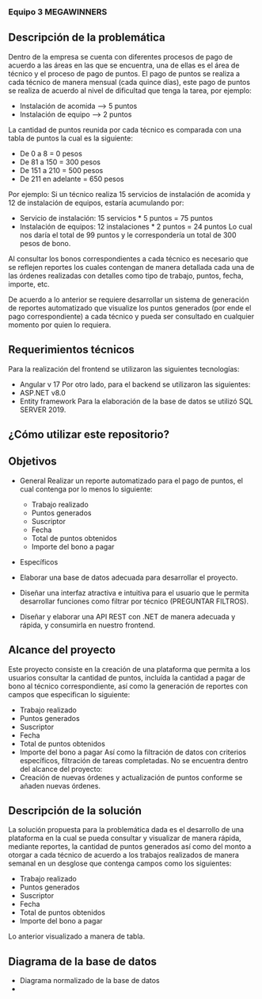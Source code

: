 ### Equipo 3 MEGAWINNERS

## Descripción de la problemática
Dentro de la empresa se cuenta con diferentes procesos de pago de acuerdo a las áreas en las que se encuentra, una de ellas es el área de técnico y el proceso de pago de puntos.
El pago de puntos se realiza a cada técnico de manera mensual (cada quince días), este pago de puntos se realiza de acuerdo al nivel de dificultad que tenga la tarea, por ejemplo:
- Instalación de acomida --> 5 puntos
- Instalación de equipo --> 2 puntos

La cantidad de puntos reunida por cada técnico es comparada con una tabla de puntos la cual es la siguiente:
- De 0 a 8 = 0 pesos
- De 81 a 150 = 300 pesos
- De 151 a 210 = 500 pesos
- De 211 en adelante = 650 pesos

Por ejemplo: Si un técnico realiza 15 servicios de instalación de acomida y 12 de instalación de equipos, estaría acumulando por:
- Servicio de instalación: 15 servicios * 5 puntos = 75 puntos
- Instalación de equipos: 12 instalaciones * 2 puntos = 24 puntos
Lo cual nos daría el total de 99 puntos y le correspondería un total de 300 pesos de bono.

Al consultar los bonos correspondientes a cada técnico es necesario que se reflejen reportes los cuales contengan de manera detallada cada una de las órdenes realizadas con detalles como tipo de trabajo, puntos, fecha, importe, etc.

De acuerdo a lo anterior se requiere desarrollar un sistema de generación de reportes automatizado que visualize los puntos generados (por ende el pago correspondiente) a cada técnico y pueda ser consultado en cualquier momento por quien lo requiera.

## Requerimientos técnicos
Para la realización del frontend se utilizaron las siguientes tecnologías:
- Angular v 17
Por otro lado, para el backend se utilizaron las siguientes:
- ASP.NET  v8.0
- Entity framework
Para la elaboración de la base de datos se utilizó SQL SERVER 2019.

## ¿Cómo utilizar este repositorio?



## Objetivos
- General
Realizar un reporte automatizado para el pago de puntos, el cual contenga por lo menos lo siguiente:
  - Trabajo realizado
  - Puntos generados
  - Suscriptor
  - Fecha
  - Total de puntos obtenidos
  - Importe del bono a pagar

- Específicos
 - Elaborar una base de datos adecuada para desarrollar el proyecto.
 - Diseñar una interfaz atractiva e intuitiva para el usuario que le permita desarrollar funciones como filtrar por técnico (PREGUNTAR FILTROS).
 - Diseñar y elaborar una API REST con .NET de manera adecuada y rápida, y consumirla en nuestro frontend.

## Alcance del proyecto
Este proyecto consiste en la creación de una plataforma que permita a los usuarios consultar la cantidad de puntos, incluída la cantidad a pagar de bono al técnico correspondiente, así como la generación de reportes con campos que especifican lo siguiente:
  - Trabajo realizado
  - Puntos generados
  - Suscriptor
  - Fecha
  - Total de puntos obtenidos
  - Importe del bono a pagar
Así como la filtración de datos con criterios específicos, filtración de tareas completadas.
No se encuentra dentro del alcance del proyecto:
 - Creación de nuevas órdenes y actualización de puntos conforme se añaden nuevas órdenes.

## Descripción de la solución
La solución propuesta para la problemática dada es el desarrollo de una plataforma en la cual se pueda consultar y visualizar de manera rápida, mediante reportes, la cantidad de puntos generados así como del monto a otorgar a cada técnico de acuerdo a los trabajos realizados de manera semanal en un desglose que contenga campos como los siguientes:
  - Trabajo realizado
  - Puntos generados
  - Suscriptor
  - Fecha
  - Total de puntos obtenidos
  - Importe del bono a pagar

Lo anterior visualizado a manera de tabla.

## Diagrama de la base de datos
 - Diagrama normalizado de la base de datos
 -
